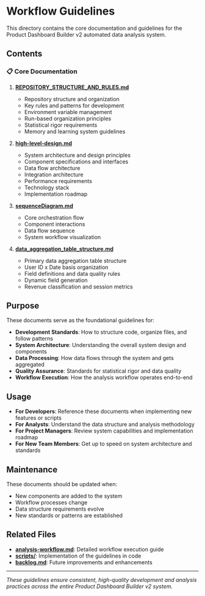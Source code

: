 # Workflow Guidelines

This directory contains the core documentation and guidelines for the Product Dashboard Builder v2 automated data analysis system.

## Contents

### 📋 **Core Documentation**

1. **[REPOSITORY_STRUCTURE_AND_RULES.md](./REPOSITORY_STRUCTURE_AND_RULES.md)**
   - Repository structure and organization
   - Key rules and patterns for development
   - Environment variable management
   - Run-based organization principles
   - Statistical rigor requirements
   - Memory and learning system guidelines

2. **[high-level-design.md](./high-level-design.md)**
   - System architecture and design principles
   - Component specifications and interfaces
   - Data flow architecture
   - Integration architecture
   - Performance requirements
   - Technology stack
   - Implementation roadmap

3. **[sequenceDiagram.md](./sequenceDiagram.md)**
   - Core orchestration flow
   - Component interactions
   - Data flow sequence
   - System workflow visualization

4. **[data_aggregation_table_structure.md](./data_aggregation_table_structure.md)**
   - Primary data aggregation table structure
   - User ID x Date basis organization
   - Field definitions and data quality rules
   - Dynamic field generation
   - Revenue classification and session metrics

## Purpose

These documents serve as the foundational guidelines for:

- **Development Standards**: How to structure code, organize files, and follow patterns
- **System Architecture**: Understanding the overall system design and components
- **Data Processing**: How data flows through the system and gets aggregated
- **Quality Assurance**: Standards for statistical rigor and data quality
- **Workflow Execution**: How the analysis workflow operates end-to-end

## Usage

- **For Developers**: Reference these documents when implementing new features or scripts
- **For Analysts**: Understand the data structure and analysis methodology
- **For Project Managers**: Review system capabilities and implementation roadmap
- **For New Team Members**: Get up to speed on system architecture and standards

## Maintenance

These documents should be updated when:
- New components are added to the system
- Workflow processes change
- Data structure requirements evolve
- New standards or patterns are established

## Related Files

- **[analysis-workflow.md](../analysis-workflow.md)**: Detailed workflow execution guide
- **[scripts/](../scripts/)**: Implementation of the guidelines in code
- **[backlog.md](../backlog.md)**: Future improvements and enhancements

---

*These guidelines ensure consistent, high-quality development and analysis practices across the entire Product Dashboard Builder v2 system.*
